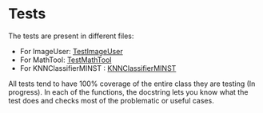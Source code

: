 # Tests

The tests are present in different files:

- For ImageUser: [TestImageUser](https://github.com/mathisdesaulty/MathisDESAULTY/blob/b7c0243883b0e6971cedae4c70a3e1989d6b2ff6/Tests/test_image_user.py#L13)
- For MathTool: [TestMathTool](https://github.com/mathisdesaulty/MathisDESAULTY/blob/b7c0243883b0e6971cedae4c70a3e1989d6b2ff6/Tests/test_math_tool.py#L8)
- For KNNClassifierMINST : [KNNClassifierMINST](https://github.com/mathisdesaulty/MathisDESAULTY/blob/b7c0243883b0e6971cedae4c70a3e1989d6b2ff6/Object/k_nn_mnist.py#L10)

All tests tend to have 100% coverage of the entire class they are testing (In progress). In each of the functions, the docstring lets you know what the test does and checks most of the problematic or useful cases.